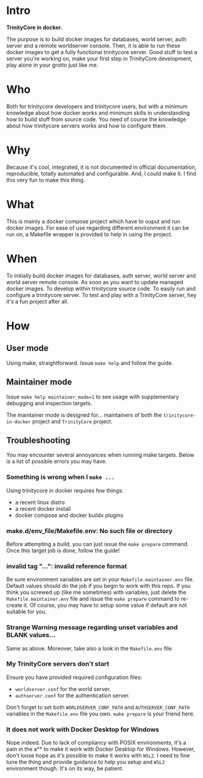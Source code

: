 # Intro

**TrinityCore in docker.**

The purpose is to build docker images for databases, world server, auth server
and a remote worldserver console.
Then, it is able to run these docker images to get a fully functional
trinitycore server.
Good stuff to test a server you're working on, make your first step in
TrinityCore development, play alone in your grotto just like me.

# Who

Both for trinitycore developers and trinitycore users, but with a minimum
knowledge about how docker works and minimum skills in understanding how to
build stuff from source code. You need of course the knowledge about how
trinitycore servers works and how to configure them.

# Why

Because it's cool, integrated, it is not documented in official documentation,
reproducible, totally automated and configurable.
And, I could make it. I find this very fun to make this thing.

# What

This is mainly a docker compose project which have to ouput and run docker
images.
For ease of use regarding different environment it can be run on, a Makefile
wrapper is provided to help in using the project.

# When

To initially build docker images for databases, auth server, world server and
world server remote console.
As soon as you want to update managed docker images.
To develop within trinitycore source code.
To easily run and configure a trinitycore server.
To test and play with a TrinityCore server, hey it's a fun project after all.

# How

## User mode

Using make, straightforward.
Issue `make help` and follow the guide.

## Maintainer mode

Issue `make help maintainer_mode=1` to see usage with supplementary debugging
and inspection targets.

The maintainer mode is designed for... maintainers of both the
`trinitycore-in-docker` project and `TrinityCore` project.

## Troubleshooting

You may encounter several annoyances when running make targets. Below is a list
of possible errors you may have.

### Something is wrong when I `make ...`

Using trinitycore in docker requires few things:

- a recent linux distro
- a recent docker install
- docker compose and docker buildx plugins

### make.d/env_file/Makefile.env: No such file or directory

Before attempting a build, you can just issue the `make prepare` command. Once
this target job is done, follow the guide!

### invalid tag "...": invalid reference format

Be sure environment variables are set in your `Makefile.maintainer.env` file.
Default values should do the job if you begin to work with this repo.
If you think you screwed up (like me sometimes) with variables, just delete the
`Makefile.maintainer.env` file and issue the `make prepare` command to
re-create it.
Of course, you may have to setup some value if default are not suitable for
you.

### Strange Warning message regarding unset variables and BLANK values...

Same as above.
Moreover, take also a look in the `Makefile.env` file.

### My TrinityCore servers don't start

Ensure you have provided required configuration files:

- `worldserver.conf` for the world server.
- `authserver.conf` for the authentication server.

Don't forget to set both `WORLDSERVER_CONF_PATH` and `AUTHSERVER_CONF_PATH`
variables in the `Makefile.env` file you own.
`make prepare` is your friend here.

### It does not work with Docker Desktop for Windows

Nope indeed. Due to lack of compliancy with POSIX environments, it's a pain in
the a\*\* to make it work with Docker Desktop for Windows. However, don't loose
hope as it's possible to make it works with `WSL2`. I need to fine tune the
thing and provide guidance to help you setup and `WSL2` environment though.
It's on its way, be patient.
